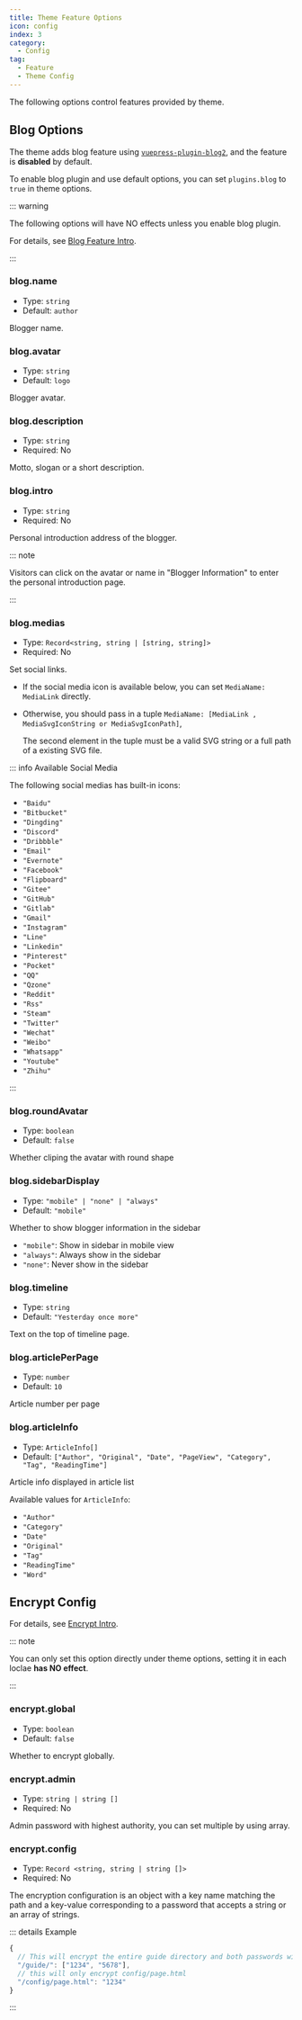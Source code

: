 ```yaml
---
title: Theme Feature Options
icon: config
index: 3
category:
  - Config
tag:
  - Feature
  - Theme Config
---
```


The following options control features provided by theme.

<!-- more -->

## Blog Options

The theme adds blog feature using [`vuepress-plugin-blog2`][blog2], and the feature is **disabled** by default.

To enable blog plugin and use default options, you can set `plugins.blog` to `true` in theme options.

::: warning

The following options will have NO effects unless you enable blog plugin.

For details, see [Blog Feature Intro](../../guide/blog/intro.md).

:::

### blog.name

- Type: `string`
- Default: `author`

Blogger name.

### blog.avatar

- Type: `string`
- Default: `logo`

Blogger avatar.

### blog.description

- Type: `string`
- Required: No

Motto, slogan or a short description.

### blog.intro

- Type: `string`
- Required: No

Personal introduction address of the blogger.

::: note

Visitors can click on the avatar or name in "Blogger Information" to enter the personal introduction page.

:::

### blog.medias

- Type: `Record<string, string | [string, string]>`
- Required: No

Set social links.

- If the social media icon is available below, you can set `MediaName: MediaLink` directly.
- Otherwise, you should pass in a tuple `MediaName: [MediaLink , MediaSvgIconString or MediaSvgIconPath]`,

  The second element in the tuple must be a valid SVG string or a full path of a existing SVG file.

::: info Available Social Media

The following social medias has built-in icons:

- `"Baidu"`
- `"Bitbucket"`
- `"Dingding"`
- `"Discord"`
- `"Dribbble"`
- `"Email"`
- `"Evernote"`
- `"Facebook"`
- `"Flipboard"`
- `"Gitee"`
- `"GitHub"`
- `"Gitlab"`
- `"Gmail"`
- `"Instagram"`
- `"Line"`
- `"Linkedin"`
- `"Pinterest"`
- `"Pocket"`
- `"QQ"`
- `"Qzone"`
- `"Reddit"`
- `"Rss"`
- `"Steam"`
- `"Twitter"`
- `"Wechat"`
- `"Weibo"`
- `"Whatsapp"`
- `"Youtube"`
- `"Zhihu"`

:::

### blog.roundAvatar

- Type: `boolean`
- Default: `false`

Whether cliping the avatar with round shape

### blog.sidebarDisplay

- Type: `"mobile" | "none" | "always"`
- Default: `"mobile"`

Whether to show blogger information in the sidebar

- `"mobile"`: Show in sidebar in mobile view
- `"always"`: Always show in the sidebar
- `"none"`: Never show in the sidebar

### blog.timeline

- Type: `string`
- Default: `"Yesterday once more"`

Text on the top of timeline page.

### blog.articlePerPage

- Type: `number`
- Default: `10`

Article number per page

### blog.articleInfo

- Type: `ArticleInfo[]`
- Default: `["Author", "Original", "Date", "PageView", "Category", "Tag", "ReadingTime"]`

Article info displayed in article list

Available values for `ArticleInfo`:

- `"Author"`
- `"Category"`
- `"Date"`
- `"Original"`
- `"Tag"`
- `"ReadingTime"`
- `"Word"`

## Encrypt Config <Badge text="Root only" type="warning" />

For details, see [Encrypt Intro](../../guide/feature/encrypt.md).

::: note

You can only set this option directly under theme options, setting it in each loclae **has NO effect**.

:::

### encrypt.global

- Type: `boolean`
- Default: `false`

Whether to encrypt globally.

### encrypt.admin

- Type: `string | string []`
- Required: No

Admin password with highest authority, you can set multiple by using array.

### encrypt.config

- Type: `Record <string, string | string []>`
- Required: No

The encryption configuration is an object with a key name matching the path and a key-value corresponding to a password that accepts a string or an array of strings.

::: details Example

```js
{
  // This will encrypt the entire guide directory and both passwords will be available
  "/guide/": ["1234", "5678"],
  // this will only encrypt config/page.html
  "/config/page.html": "1234"
}
```

:::

[blog2]: https://vuepress-theme-hope.github.io/v2/blog/
